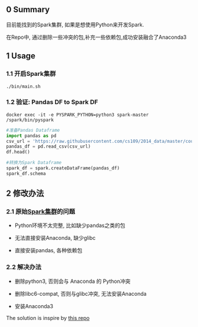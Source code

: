 ## 0 Summary

目前能找到的Spark集群, 如果是想使用Python来开发Spark. 

在Repo中, 通过删除一些冲突的包,补充一些依赖包,成功安装融合了Anaconda3



## 1 Usage 

### 1.1 开启Spark集群

```shell
./bin/main.sh
```



###  1.2 验证: Pandas DF to Spark DF

```shell
docker exec -it -e PYSPARK_PYTHON=python3 spark-master  /spark/bin/pyspark 
```



```python
#准备Pandas Dataframe
import pandas as pd
csv_url = 'https://raw.githubusercontent.com/cs109/2014_data/master/countries.csv'
pandas_df = pd.read_csv(csv_url)
df.head()

#转换为Spark Dataframe
spark_df = spark.createDataFrame(pandas_df)
spark_df.schema
```





## 2 修改办法

### 2.1 原始[Spark集群](https://github.com/big-data-europe/docker-spark/blob/2.4.5-hadoop2.7/base/Dockerfile)的问题

* Python环境不太完整, 比如缺少pandas之类的包
* 无法直接安装Anaconda, 缺少glibc

* 直接安装pandas, 各种依赖包



### 2.2 解决办法

* 删除python3, 否则会与 Anaconda 的 Python冲突

* 删除libc6-compat, 否则与glibc冲突, 无法安装Anaconda

* 安装Anaconda3

  



The solution is inspire by [this repo](https://github.com/big-data-europe/docker-spark/blob/2.4.5-hadoop2.7/base/Dockerfile)

